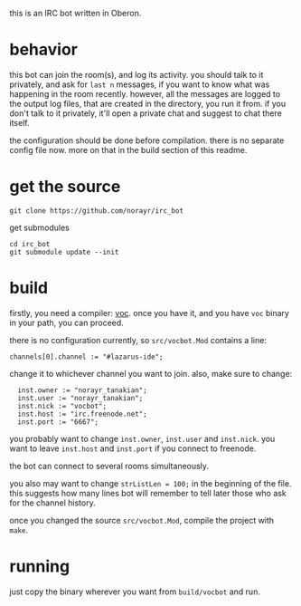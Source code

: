 this is an IRC bot written in Oberon.

behavior
========
this bot can join the room(s), and log its activity.
you should talk to it privately, and ask for `last n` messages, if you want to know what was happening in the room recently.
however, all the messages are logged to the output log files, that are created in the directory, you run it from.
if you don't talk to it privately, it'll open a private chat and suggest to chat there itself.

the configuration should be done before compilation.
there is no separate config file now. more on that in the build section of this readme.

get the source
==============

```
git clone https://github.com/norayr/irc_bot
```
get submodules
```
cd irc_bot
git submodule update --init
```

build
=====

firstly, you need a compiler: [voc](https://github.com/vishaps/voc).
once you have it, and you have `voc` binary in your path, you can proceed.

there is no configuration currently, so `src/vocbot.Mod` contains a line:

```
channels[0].channel := "#lazarus-ide";
```

change it to whichever channel you want to join.
also, make sure to change:

```
  inst.owner := "norayr_tanakian";
  inst.user := "norayr_tanakian";
  inst.nick := "vocbot";
  inst.host := "irc.freenode.net";
  inst.port := "6667";
```

you probably want to change `inst.owner`, `inst.user` and `inst.nick`.
you want to leave `inst.host` and `inst.port` if you connect to freenode.

the bot can connect to several rooms simultaneously.

you also may want to change ```strListLen = 100;``` in the beginning of the file.
this suggests how many lines bot will remember to tell later those who ask for the channel history.

once you changed the source `src/vocbot.Mod`, compile the project with `make`.

running
=======

just copy the binary wherever you want from `build/vocbot` and run.
